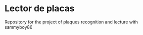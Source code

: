 # Lector de placas

Repository for the project of plaques recognition and lecture with sammyboy86


